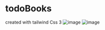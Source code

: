 # todoBooks
created with tailwind Css 3
![image](https://user-images.githubusercontent.com/52237142/192083985-71f475f9-d835-4fde-8b46-455956d28f10.png)
![image](https://user-images.githubusercontent.com/52237142/192084015-df710e3a-bb90-42c5-8d8e-21cf81182432.png)
